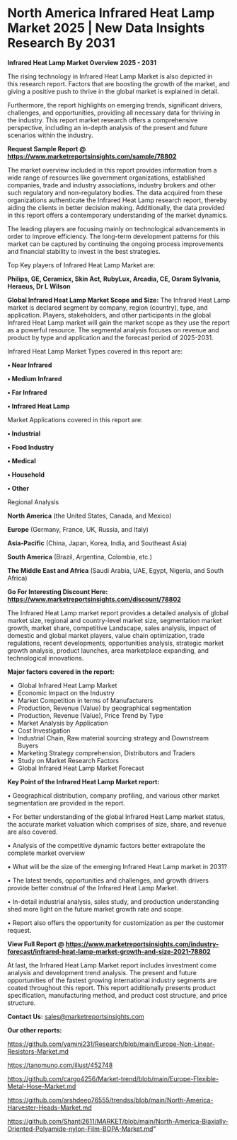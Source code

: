 # North America Infrared Heat Lamp Market 2025 | New Data Insights Research By 2031

<Strong> Infrared Heat Lamp Market Overview 2025 - 2031</strong>

The rising technology in Infrared Heat Lamp Market is also depicted in this research report. Factors that are boosting the growth of the market, and giving a positive push to thrive in the global market is explained in detail.

Furthermore, the report highlights on emerging trends, significant drivers, challenges, and opportunities, providing all necessary data for thriving in the industry. This report market research offers a comprehensive perspective, including an in-depth analysis of the present and future scenarios within the industry.

<strong>Request Sample Report @ <a href=https://www.marketreportsinsights.com/sample/78802>https://www.marketreportsinsights.com/sample/78802</a></strong>

The market overview included in this report provides information from a wide range of resources like government organizations, established companies, trade and industry associations, industry brokers and other such regulatory and non-regulatory bodies. The data acquired from these organizations authenticate the Infrared Heat Lamp research report, thereby aiding the clients in better decision making. Additionally, the data provided in this report offers a contemporary understanding of the market dynamics.

The leading players are focusing mainly on technological advancements in order to improve efficiency. The long-term development patterns for this market can be captured by continuing the ongoing process improvements and financial stability to invest in the best strategies.

Top Key players of Infrared Heat Lamp Market are:

<strong>Philips, GE, Ceramicx, Skin Act, RubyLux, Arcadia, CE, Osram Sylvania, Heraeus, Dr L Wilson</strong>

<strong><b>Global Infrared Heat Lamp Market Scope and Size:</b></strong>
The Infrared Heat Lamp market is declared segment by company, region (country), type, and application. Players, stakeholders, and other participants in the global Infrared Heat Lamp market will gain the market scope as they use the report as a powerful resource. The segmental analysis focuses on revenue and product by type and application and the forecast period of 2025-2031.

Infrared Heat Lamp Market Types covered in this report are:

<strong>• Near Infrared

• Medium Infrared

• Far Infrared

• Infrared Heat Lamp</strong>

Market Applications covered in this report are:

<strong>• Industrial

• Food Industry

• Medical

• Household

• Other</strong> 

Regional Analysis

<strong>North America</strong> (the United States, Canada, and Mexico)

<strong>Europe</strong> (Germany, France, UK, Russia, and Italy)

<strong>Asia-Pacific</strong> (China, Japan, Korea, India, and Southeast Asia)

<strong>South America</strong> (Brazil, Argentina, Colombia, etc.)

<strong>The Middle East and Africa</strong> (Saudi Arabia, UAE, Egypt, Nigeria, and South Africa)

<strong>Go For Interesting Discount Here: <a href=https://www.marketreportsinsights.com/discount/78802>https://www.marketreportsinsights.com/discount/78802</a></strong>

The Infrared Heat Lamp market report provides a detailed analysis of global market size, regional and country-level market size, segmentation market growth, market share, competitive Landscape, sales analysis, impact of domestic and global market players, value chain optimization, trade regulations, recent developments, opportunities analysis, strategic market growth analysis, product launches, area marketplace expanding, and technological innovations.

<strong><b>Major factors covered in the report:</b></strong>
<ul>
  <li>Global Infrared Heat Lamp Market </li>
  <li>Economic Impact on the Industry</li>
  <li>Market Competition in terms of Manufacturers</li>
  <li>Production, Revenue (Value) by geographical segmentation</li>
  <li>Production, Revenue (Value), Price Trend by Type</li>
  <li>Market Analysis by Application</li>
  <li>Cost Investigation</li>
  <li>Industrial Chain, Raw material sourcing strategy and Downstream Buyers</li>
  <li>Marketing Strategy comprehension, Distributors and Traders</li>
  <li>Study on Market Research Factors</li>
  <li>Global Infrared Heat Lamp Market Forecast</li>
</ul>

<strong><b>Key Point of the Infrared Heat Lamp Market report:</b></strong>

• Geographical distribution, company profiling, and various other market segmentation are provided in the report.

• For better understanding of the global Infrared Heat Lamp market status, the accurate market valuation which comprises of size, share, and revenue are also covered.

• Analysis of the competitive dynamic factors better extrapolate the complete market overview

• What will be the size of the emerging Infrared Heat Lamp market in 2031?

• The latest trends, opportunities and challenges, and growth drivers provide better construal of the Infrared Heat Lamp Market.

• In-detail industrial analysis, sales study, and production understanding shed more light on the future market growth rate and scope.

• Report also offers the opportunity for customization as per the customer request.

<strong><b>View Full Report @ <a href=https://www.marketreportsinsights.com/industry-forecast/infrared-heat-lamp-market-growth-and-size-2021-78802>https://www.marketreportsinsights.com/industry-forecast/infrared-heat-lamp-market-growth-and-size-2021-78802</a></b></strong>


At last, the Infrared Heat Lamp Market report includes investment come analysis and development trend analysis. The present and future opportunities of the fastest growing international industry segments are coated throughout this report. This report additionally presents product specification, manufacturing method, and product cost structure, and price structure.

<strong>Contact Us:</strong>
sales@marketreportsinsights.com

<strong>Our other reports:</strong>

<a href=https://github.com/yamini231/Research/blob/main/Europe-Non-Linear-Resistors-Market.md>https://github.com/yamini231/Research/blob/main/Europe-Non-Linear-Resistors-Market.md</a>

<a href=https://tanomuno.com/illust/452748>https://tanomuno.com/illust/452748</a>

<a href=https://github.com/cargo4256/Market-trend/blob/main/Europe-Flexible-Metal-Hose-Market.md>https://github.com/cargo4256/Market-trend/blob/main/Europe-Flexible-Metal-Hose-Market.md</a>

<a href=https://github.com/arshdeep76555/trendss/blob/main/North-America-Harvester-Heads-Market.md>https://github.com/arshdeep76555/trendss/blob/main/North-America-Harvester-Heads-Market.md</a>

<a href=https://github.com/Shanti2611/MARKET/blob/main/North-America-Biaxially-Oriented-Polyamide-nylon-Film-BOPA-Market.md>https://github.com/Shanti2611/MARKET/blob/main/North-America-Biaxially-Oriented-Polyamide-nylon-Film-BOPA-Market.md</a>"

